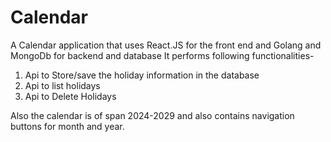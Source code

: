 # Calendar

A Calendar application that uses React.JS for the front end and Golang and MongoDb for backend and database
It performs following functionalities-
1. Api to Store/save the holiday information in the database  
2. Api to list holidays  
3. Api to Delete Holidays

Also the calendar is of span 2024-2029 and also contains navigation buttons for month and year. 
